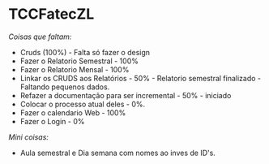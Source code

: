 # TCCFatecZL

*Coisas que faltam:*

  - Cruds (100%) - Falta só fazer o design
  - Fazer o Relatorio Semestral - 100%
  - Fazer o Relatorio Mensal - 100% 
  - Linkar os CRUDS aos Relatórios - 50% - Relatorio semestral finalizado - Faltando pequenos dados.
  - Refazer a documentação para ser incremental - 50% - iniciado
  - Colocar o processo atual deles - 0%.
  - Fazer o calendario Web - 100%
  - Fazer o Login - 0%
  
*Mini coisas:*
  - Aula semestral e Dia semana com nomes ao inves de ID's.
  
